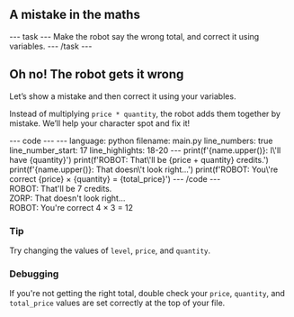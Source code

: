 <h2 class="c-project-heading--task">A mistake in the maths</h2>
--- task ---
Make the robot say the wrong total, and correct it using variables.
--- /task ---

<h2 class="c-project-heading--explainer">Oh no! The robot gets it wrong</h2>

Let’s show a mistake and then correct it using your variables.

Instead of multiplying `price * quantity`, the robot adds them together by mistake. We’ll help your character spot and fix it!

<div class="c-project-code">
--- code ---
---
language: python
filename: main.py
line_numbers: true
line_number_start: 17
line_highlights: 18-20
---
print(f'{name.upper()}: I\'ll have {quantity}')
print(f'ROBOT: That\'ll be {price + quantity} credits.')
print(f'{name.upper()}: That doesn\'t look right...')
print(f'ROBOT: You\'re correct {price} × {quantity} = {total_price}')
--- /code ---
</div>

<div class="c-project-output">
ROBOT: That'll be 7 credits.<br />
ZORP: That doesn't look right...<br />
ROBOT: You're correct 4 × 3 = 12
</div>

<div class="c-project-callout c-project-callout--debug">

<div class="c-project-callout c-project-callout--tip">

### Tip

Try changing the values of `level`, `price`, and `quantity`.

</div>

### Debugging

If you're not getting the right total, double check your `price`, `quantity`, and `total_price` values are set correctly at the top of your file.

</div>
